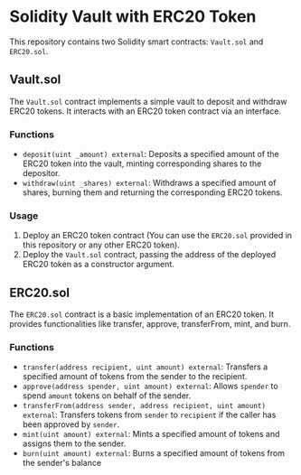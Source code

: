 # Solidity Vault with ERC20 Token

This repository contains two Solidity smart contracts: `Vault.sol` and `ERC20.sol`. 

## Vault.sol

The `Vault.sol` contract implements a simple vault to deposit and withdraw ERC20 tokens. It interacts with an ERC20 token contract via an interface.

### Functions

- `deposit(uint _amount) external`: Deposits a specified amount of the ERC20 token into the vault, minting corresponding shares to the depositor.
- `withdraw(uint _shares) external`: Withdraws a specified amount of shares, burning them and returning the corresponding ERC20 tokens.

### Usage

1. Deploy an ERC20 token contract (You can use the `ERC20.sol` provided in this repository or any other ERC20 token).
2. Deploy the `Vault.sol` contract, passing the address of the deployed ERC20 token as a constructor argument.

## ERC20.sol

The `ERC20.sol` contract is a basic implementation of an ERC20 token. It provides functionalities like transfer, approve, transferFrom, mint, and burn.

### Functions

- `transfer(address recipient, uint amount) external`: Transfers a specified amount of tokens from the sender to the recipient.
- `approve(address spender, uint amount) external`: Allows `spender` to spend `amount` tokens on behalf of the sender.
- `transferFrom(address sender, address recipient, uint amount) external`: Transfers tokens from `sender` to `recipient` if the caller has been approved by `sender`.
- `mint(uint amount) external`: Mints a specified amount of tokens and assigns them to the sender.
- `burn(uint amount) external`: Burns a specified amount of tokens from the sender's balance
